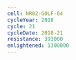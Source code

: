 ```yaml
---
cell: NR02-GOLF-04
cycleYear: 2018
cycle: 21
cycleDate: 2018-21
resistance: 393000
enlightened: 1300000 
---
```

      